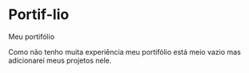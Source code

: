 # Portif-lio
Meu portifólio

Como não tenho muita experiência meu portifólio está meio vazio mas adicionarei meus projetos nele.
